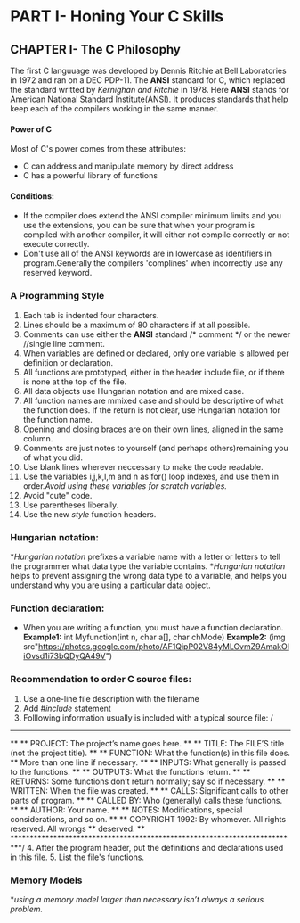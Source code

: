 # PART I- Honing Your C Skills
## CHAPTER I- The C Philosophy
The first C languuage was developed by Dennis Ritchie at Bell Laboratories in 1972 and ran on a DEC PDP-11.
The __ANSI__ standard for C, which replaced the standard writted by _Kernighan and Ritchie_ in 1978.
Here __ANSI__ stands for American National Standard Institute(ANSI). It produces standards that help keep each of the compilers working in the same manner.
#### Power of C
Most of C's power comes from these attributes:
* C can address and manipulate memory by direct address
* C has a powerful library of functions
#### Conditions:
* If the compiler does extend the ANSI compiler minimum limits and you use the extensions, you can be sure that when your program is compiled with another compiler, it will either not compile correctly or not execute correctly.
* Don't use all of the ANSI keywords are in lowercase as identifiers in program.Generally the compilers 'complines' when incorrectly use any reserved keyword.
### A Programming Style
1. Each tab is indented four characters.
2. Lines should be a maximum of 80 characters if at all possible.
3. Comments can use either the __ANSI__ standard /* comment */ or the newer //single line comment.
4. When variables are defined or declared, only one variable is allowed per definition or declaration.
5. All functions are prototyped, either in the header include file, or if there is none at the top of the file.
6. All data objects use Hungarian notation and are mixed case.
7. All function names are mmixed case and should be descriptive of what the function does. If the return is not clear, use Hungarian notation for the function name.
8. Opening and closing braces are on their own lines, aligned in the same column.
9. Comments are just notes to yourself (and perhaps others)remaining you of what you did. 
10. Use blank lines wherever neccessary to make the code readable.
11. Use the variables i,j,k,l,m and n as for() loop indexes, and use them in order._Avoid using these variables for scratch variables._
12. Avoid "cute" code.
13. Use parentheses liberally.
14. Use the new _style_ function headers.
### Hungarian notation:
*_Hungarian notation_ prefixes a variable name with a letter or letters to tell the programmer what data type the variable contains.
*_Hungarian notation_ helps to prevent assigning the wrong data type to a variable, and helps you understand why you are using a particular data object.
### Function declaration:
* When you are writing a function, you must have a function declaration.
__Example1:__
int Myfunction(int n, char a[], char chMode)
__Example2:__
(img src"https://photos.google.com/photo/AF1QipP02V84yMLGvmZ9AmakOliOvsd1i73bQDyQA49V")
### Recommendation to order C source files:
1. Use a one-line file description with the filename
2. Add _#include_ statement
3. Folllowing information usually is included with a typical source file:
/
**************************************************************************
**
** PROJECT: The project’s name goes here.
**
** TITLE: The FILE’S title (not the project title).
**
** FUNCTION: What the function(s) in this file does.
** More than one line if necessary.
**
** INPUTS: What generally is passed to the functions.
**
** OUTPUTS: What the functions return.
**
** RETURNS: Some functions don’t return normally; say so if necessary.
**
** WRITTEN: When the file was created.
**
** CALLS: Significant calls to other parts of program.
**
** CALLED BY: Who (generally) calls these functions.
**
** AUTHOR: Your name.
**
** NOTES: Modifications, special considerations, and so on.
**
** COPYRIGHT 1992: By whomever. All rights reserved. All wrongs
** deserved.
**
**************************************************************************/
4. After the program header, put the definitions and declarations used in this file.
5. List the file's functions.
### Memory Models
*_using a memory model larger than necessary isn’t always a serious problem._
